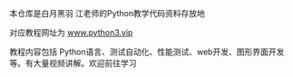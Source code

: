 本仓库是白月黑羽 江老师的Python教学代码资料存放地  


对应教程网址为 www.python3.vip

教程内容包括 Python语言、测试自动化、性能测试、web开发、图形界面开发等。有大量视频讲解。欢迎前往学习
